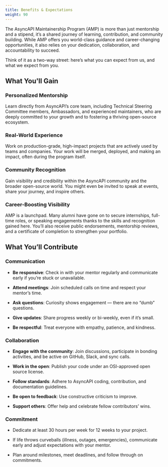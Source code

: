 ```yaml
---
title: Benefits & Expectations
weight: 90
---
```


The AsyncAPI Maintainership Program (AMP) is more than just mentorship and a stipend, it’s a shared journey of learning, contribution, and community building. While AMP offers you world-class guidance and career-changing opportunities, it also relies on your dedication, collaboration, and accountability to succeed.

Think of it as a two-way street: here’s what you can expect from us, and what we expect from you.

## What You'll Gain

### Personalized Mentorship

Learn directly from AsyncAPI’s core team, including Technical Steering Committee members, Ambassadors, and experienced maintainers, who are deeply committed to your growth and to fostering a thriving open-source ecosystem.

### Real-World Experience

Work on production-grade, high-impact projects that are actively used by teams and companies. Your work will be merged, deployed, and making an impact, often during the program itself.

### Community Recognition

Gain visibility and credibility within the AsyncAPI community and the broader open-source world. You might even be invited to speak at events, share your journey, and inspire others.

### Career-Boosting Visibility
AMP is a launchpad. Many alumni have gone on to secure internships, full-time roles, or speaking engagements thanks to the skills and recognition gained here. You’ll also receive public endorsements, mentorship reviews, and a certificate of completion to strengthen your portfolio.

## What You’ll Contribute

### Communication

- **Be responsive**: Check in with your mentor regularly and communicate early if you’re stuck or unavailable.

- **Attend meetings**: Join scheduled calls on time and respect your mentor’s time.

- **Ask questions**: Curiosity shows engagement — there are no “dumb” questions.

- **Give updates**: Share progress weekly or bi-weekly, even if it’s small.

- **Be respectful**: Treat everyone with empathy, patience, and kindness.

### Collaboration

- **Engage with the community**: Join discussions, participate in bonding activities, and be active on GitHub, Slack, and sync calls.

- **Work in the open**: Publish your code under an OSI-approved open source license.

- **Follow standards**: Adhere to AsyncAPI coding, contribution, and documentation guidelines.

- **Be open to feedback**: Use constructive criticism to improve.

- **Support others**: Offer help and celebrate fellow contributors’ wins.

### Commitment

- Dedicate at least 30 hours per week for 12 weeks to your project.

- If life throws curveballs (illness, outages, emergencies), communicate early and adjust expectations with your mentor.

- Plan around milestones, meet deadlines, and follow through on commitments.